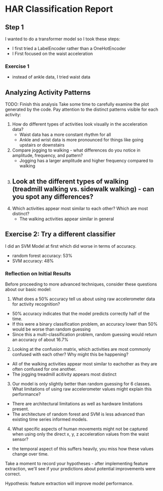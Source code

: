 # HAR Classification Report

## Step 1
I wanted to do a transformer model so I took these steps:
- I first tried a LabelEncoder rather than a OneHotEncoder
- I First focused on the waist acceleration

### Exercise 1
- instead of ankle data, I tried waist data

## Analyzing Activity Patterns
TODO: Finish this analysis
Take some time to carefully examine the plot generated by the code. Pay attention to the distinct patterns visible for each activity:

1. How do different types of activities look visually in the acceleration data?
    - Waist data has a more constant rhythm for all
    - Ankle and wrist data is more pronounced for things like going upstairs or downstairs 
2. Compare jogging to walking - what differences do you notice in amplitude, frequency, and pattern?
    - Jogging has a larger amplitude and higher frequency compared to walking
3. Look at the different types of walking (treadmill walking vs. sidewalk walking) - can you spot any differences?
    - 
4. Which activities appear most similar to each other? Which are most distinct?
    - The walking activities appear similar in general

## Exercise 2: Try a different classifier
I did an SVM Model at first which did worse in terms of accuracy.
- random forest accuracy: 53%
- SVM accuracy: 48%


### Reflection on Initial Results

Before proceeding to more advanced techniques, consider these questions about our basic model:

1. What does a 50% accuracy tell us about using raw accelerometer data for activity recognition?
- 50% accuracy indicates that the model predicts correctly half of the time.
- If this were a binary classification problem, an accuracy lower than 50% would be worse than random guessing 
- Since this a multi-classification problem, random guessing would return an accuracy of about 16.7%

2. Looking at the confusion matrix, which activities are most commonly confused with each other? Why might this be happening?
- All of the walking activities appear most similar to eachother as they are often confused for one another.
- The jogging treadmill acitivity appears most distinct

3. Our model is only slightly better than random guessing for 6 classes. What limitations of using raw accelerometer values might explain this performance?
- There are architectural limitations as well as hardware limitations present.
- The architecture of random forest and SVM is less advanced than existing time series informed models.


4. What specific aspects of human movements might not be captured when using only the direct x, y, z acceleration values from the waist sensor?
- the temporal aspect of this suffers heavily, you miss how these values change over time.

Take a moment to record your hypotheses - after implementing feature extraction, we'll see if your predictions about potential improvements were correct.

Hypothesis: feature extraction will improve model performance.